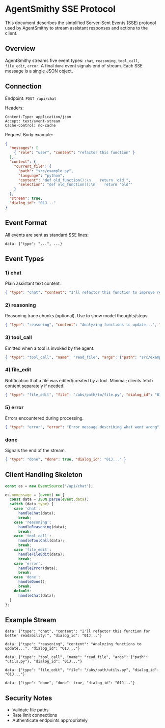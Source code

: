# AgentSmithy SSE Protocol

This document describes the simplified Server-Sent Events (SSE) protocol used by AgentSmithy to stream assistant responses and actions to the client.

## Overview

AgentSmithy streams five event types: `chat`, `reasoning`, `tool_call`, `file_edit`, `error`. A final `done` event signals end of stream. Each SSE message is a single JSON object.

## Connection

Endpoint: `POST /api/chat`

Headers:

```http
Content-Type: application/json
Accept: text/event-stream
Cache-Control: no-cache
```

Request Body example:

```json
{
  "messages": [
    { "role": "user", "content": "refactor this function" }
  ],
  "context": {
    "current_file": {
      "path": "src/example.py",
      "language": "python",
      "content": "def old_function():\n    return 'old'",
      "selection": "def old_function():\n    return 'old'"
    }
  },
  "stream": true,
  "dialog_id": "01J..."
}
```

## Event Format

All events are sent as standard SSE lines:

```
data: {"type": "...", ...}

```

## Event Types

### 1) chat

Plain assistant text content.

```json
{ "type": "chat", "content": "I'll refactor this function to improve readability...", "dialog_id": "01J..." }
```

### 2) reasoning

Reasoning trace chunks (optional). Use to show model thoughts/steps.

```json
{ "type": "reasoning", "content": "Analyzing functions to update...", "dialog_id": "01J..." }
```

### 3) tool_call

Emitted when a tool is invoked by the agent.

```json
{ "type": "tool_call", "name": "read_file", "args": {"path": "src/example.py"}, "dialog_id": "01J..." }
```

### 4) file_edit

Notification that a file was edited/created by a tool. Minimal; clients fetch content separately if needed.

```json
{ "type": "file_edit", "file": "/abs/path/to/file.py", "dialog_id": "01J..." }
```

### 5) error

Errors encountered during processing.

```json
{ "type": "error", "error": "Error message describing what went wrong", "dialog_id": "01J..." }
```

### done

Signals the end of the stream.

```json
{ "type": "done", "done": true, "dialog_id": "01J..." }
```

## Client Handling Skeleton

```javascript
const es = new EventSource('/api/chat');

es.onmessage = (event) => {
  const data = JSON.parse(event.data);
  switch (data.type) {
    case 'chat':
      handleChat(data);
      break;
    case 'reasoning':
      handleReasoning(data);
      break;
    case 'tool_call':
      handleToolCall(data);
      break;
    case 'file_edit':
      handleFileEdit(data);
      break;
    case 'error':
      handleError(data);
      break;
    case 'done':
      handleDone();
      break;
    default:
      handleChat(data);
  }
};
```

## Example Stream

```
data: {"type": "chat", "content": "I'll refactor this function for better readability:", "dialog_id": "01J..."}

data: {"type": "reasoning", "content": "Analyzing functions to update...", "dialog_id": "01J..."}

data: {"type": "tool_call", "name": "read_file", "args": {"path": "utils.py"}, "dialog_id": "01J..."}

data: {"type": "file_edit", "file": "/abs/path/utils.py", "dialog_id": "01J..."}

data: {"type": "done", "done": true, "dialog_id": "01J..."}
```

## Security Notes

- Validate file paths
- Rate limit connections
- Authenticate endpoints appropriately


